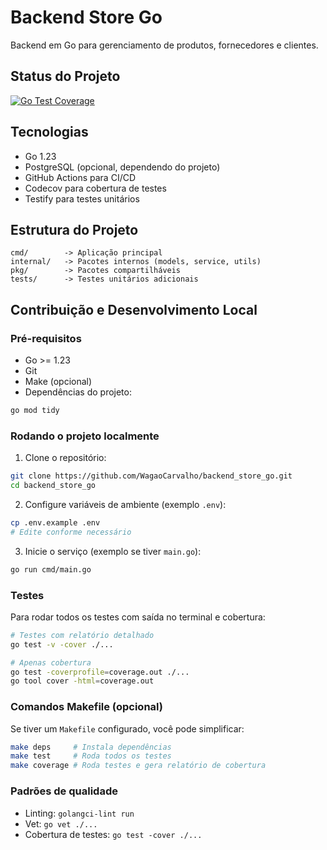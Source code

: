 
# Backend Store Go

Backend em Go para gerenciamento de produtos, fornecedores e clientes.

## Status do Projeto
[![Go Test Coverage](https://img.shields.io/badge/coverage-0%25-red)](https://codecov.io/gh/WagaoCarvalho/backend_store_go)

## Tecnologias
- Go 1.23
- PostgreSQL (opcional, dependendo do projeto)
- GitHub Actions para CI/CD
- Codecov para cobertura de testes
- Testify para testes unitários

## Estrutura do Projeto
```
cmd/        -> Aplicação principal
internal/   -> Pacotes internos (models, service, utils)
pkg/        -> Pacotes compartilháveis
tests/      -> Testes unitários adicionais
```
## Contribuição e Desenvolvimento Local

### Pré-requisitos
- Go >= 1.23
- Git
- Make (opcional)
- Dependências do projeto:
```bash
go mod tidy
```

### Rodando o projeto localmente
1. Clone o repositório:
```bash
git clone https://github.com/WagaoCarvalho/backend_store_go.git
cd backend_store_go
```

2. Configure variáveis de ambiente (exemplo `.env`):
```bash
cp .env.example .env
# Edite conforme necessário
```

3. Inicie o serviço (exemplo se tiver `main.go`):
```bash
go run cmd/main.go
```

### Testes
Para rodar todos os testes com saída no terminal e cobertura:

```bash
# Testes com relatório detalhado
go test -v -cover ./...

# Apenas cobertura
go test -coverprofile=coverage.out ./...
go tool cover -html=coverage.out
```

### Comandos Makefile (opcional)
Se tiver um `Makefile` configurado, você pode simplificar:

```bash
make deps     # Instala dependências
make test     # Roda todos os testes
make coverage # Roda testes e gera relatório de cobertura
```

### Padrões de qualidade
- Linting: `golangci-lint run`
- Vet: `go vet ./...`
- Cobertura de testes: `go test -cover ./...`
